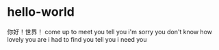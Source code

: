 # hello-world
你好！世界！
come up to meet you
tell you i'm sorry
you don't know how lovely you are 
i had to find you 
tell you i need you 
